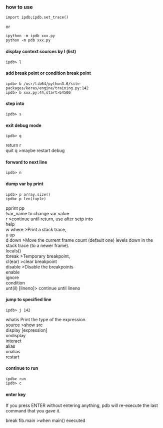 ### how to use
```pyton
import ipdb;ipdb.set_trace()
```
or
```shell
ipython -m ipdb xxx.py
python -m pdb xxx.py
```
#### display context sources by l (list)
```shell
ipdb> l
```
#### add break point or condition break point
```shell
ipdb> b /usr/lib64/python3.6/site-packages/keras/engine/training.py:142
ipdb> b xxx.py:44,start>54500
```
#### step into
```shell
ipdb> s
```
#### exit debug mode
```shell
ipdb> q
```
return r  
quit q  >maybe restart debug  
#### forward to next line
```shell
ipdb> n
```
#### dump var by print
```shell
ipdb> p array.size()
ipdb> p len(tuple)
```
pprint pp  
!var_name to change var value  
r >continue until return, use after setp into  
help  
w where >Print a stack trace,   
u up  
d down >Move the current frame count (default one) levels down in the stack trace (to a newer frame).  
locals()  
tbreak >Temporary breakpoint,  
cl(ear) >clear breakpoint  
disable >Disable the breakpoints  
enable  
ignore  
condition  
unt(il) [lineno]> continue until lineno  
#### jump to specified line
```shell
ipdb> j 142
```
whatis Print the type of the expression.  
source >show src  
display [expression]  
undisplay  
interact  
alias  
unalias  
restart  
#### continue to run
```shell
ipdb> run
ipdb> c
```
#### enter key
If you press ENTER without entering anything, pdb will re-execute the last command that you gave it.  

break fib.main >when main() executed  
